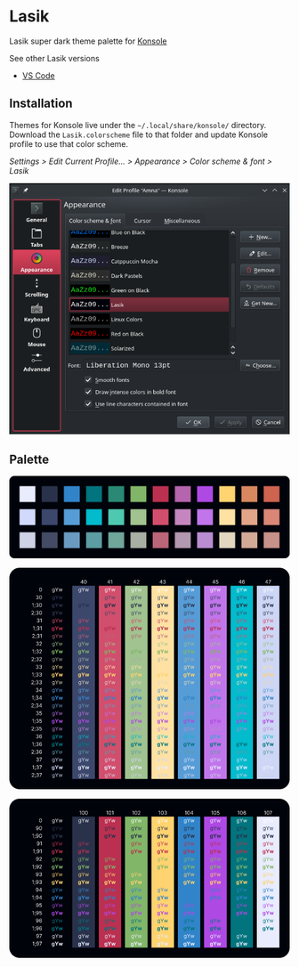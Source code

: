# Lasik

Lasik super dark theme palette for [Konsole](https://konsole.kde.org/)

See other Lasik versions

- [VS Code](https://marketplace.visualstudio.com/items?itemName=AmnaAkram.lasik)

## Installation

Themes for Konsole live under the `~/.local/share/konsole/` directory. Download the `Lasik.colorscheme` file to that folder and update Konsole profile to use that color scheme.

_Settings > Edit Current Profile... > Appearance > Color scheme & font > Lasik_

![konsole appearance settings](./images/konsole-settings.png)


## Palette

![lasik color palette](./images/palette.png)

![konsole colors demo](./images/konsole-colors-demo.png)

![konsole bright colors demo](./images/konsole-bright-colors-demo.png)